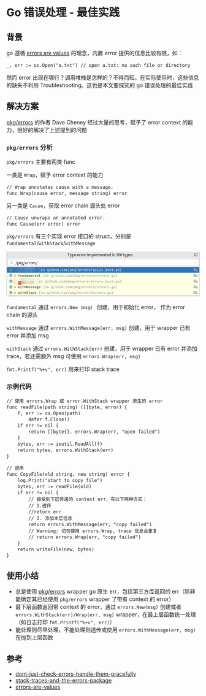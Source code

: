# Go 错误处理 - 最佳实践
## 背景

go 遵循 [errors are values](https://blog.golang.org/errors-are-values) 的理念，内置 error 提供的信息比较有限，如：
``` 
_, err := os.Open("a.txt") // open a.txt: no such file or directory
```

然而 error 出现在哪行？调用堆栈是怎样的？不得而知。在实际使用时，这些信息的缺失不利用 Troubleshooting。这也是本文要探究的 go 错误处理的最佳实践

## 解决方案

[pkg/errors](https://github.com/pkg/errors)  的作者 Dave Cheney 经过大量的思考，赋予了 error context 的能力，很好的解决了上述提到的问题

### `pkg/errors` 分析
`pkg/errors` 主要有两类 func

一类是 `Wrap`，赋予 error context 的能力
```
// Wrap annotates cause with a message.
func Wrap(cause error, message string) error
```

另一类是 `Cause`，获取 error chain 源头处 error

```
// Cause unwraps an annotated error.
func Cause(err error) error
```

`pkg/errors` 有三个实现 error 接口的 struct，分别是 `fundamental`/`withStack`/`withMessage`

![image](img/errorImpl.png)


`fundamental` 通过 `errors.New（msg）` 创建，用于初始化 error， 作为 error chain 的源头

`withMessage` 通过 `errors.WithMessage(err, msg)` 创建，用于 wrapper 已有 error 并添加 msg

`withStack` 通过 `errors.WithStack(err)` 创建，用于 wrapper 已有 error 并添加 trace，若还需额外 msg 可使用 `errors.Wrap(err, msg)`

`fmt.Printf("%+v", err)` 用来打印 stack trace


### 示例代码

``` golang
// 使用 errors.Wrap 或 error.WithStack wrapper 原生的 error
func readFile(path string) ([]byte, error) {
	f, err := os.Open(path)
        defer f.Close()
	if err != nil {		
		return []byte{}, errors.Wrap(err, "open failed")
	}
	bytes, err := ioutil.ReadAll(f)
	return bytes, errors.WithStack(err)
}
```

```golang
// 调用
func CopyFile(old string, new string) error {
	log.Print("start to copy file")
	bytes, err := readFile(old)
	if err != nil {
		// 接受到下层传递的 context err，有以下两种方式：
		// 1.透传
		//return err
		// 2. 添加本层信息
		return errors.WithMessage(err, "copy failed")
		// Warning: 切勿使用 errors.Wrap, trace 信息会重复
		// return errors.Wrap(err, "copy failed")
	}
	return writeFile(new, bytes)
}
```
## 使用小结
- 总是使用 [pkg/errors](https://github.com/pkg/errors) wrapper go 原生 err，包括第三方库返回的 err（除非能确定其已经使用 `pkg/errors` wrapper 了带有 context 的 error）
- 最下层函数返回带 context 的 error，通过 `errors.New(msg)` 创建或者`errors.WithStack(err)/Wrap(err, msg)` wrapper，在最上层函数统一处理（如日志打印 `fmt.Printf("%+v", err)`）
- 能处理则尽早处理，不能处理则透传或使用 `errors.WithMessage(err, msg)` 在抛到上层函数

## 参考
- [dont-just-check-errors-handle-them-gracefully](https://dave.cheney.net/2016/04/27/dont-just-check-errors-handle-them-gracefully)
- [stack-traces-and-the-errors-package](https://dave.cheney.net/2016/06/12/stack-traces-and-the-errors-package)
- [errors-are-values](https://blog.golang.org/errors-are-values)